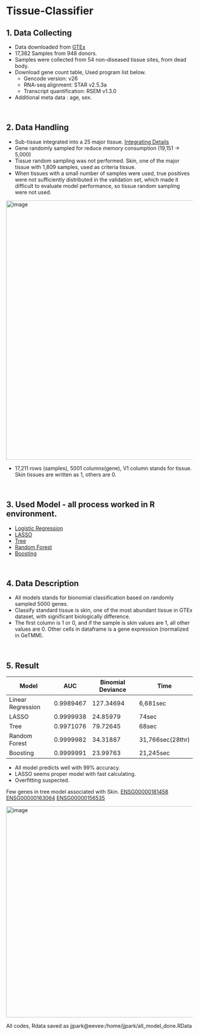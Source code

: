 # Tissue-Classifier

## 1. Data Collecting
+ Data downloaded from [GTEx](https://gtexportal.org/home/)
+ 17,382 Samples from 948 donors.
+ Samples were collected from 54 non-diseased tissue sites, from dead body.
+ Download gene count table, Used program list below.
  - Gencode version: v26
  - RNA-seq alignment: STAR v2.5.3a
  - Transcript quantification: RSEM v1.3.0
+ Additional meta data : age, sex.

</br>

## 2. Data Handling 
+ Sub-tissue integrated into a 25 major tissue. [Integrating Details](https://github.com/Park-JungJoon/Tissue-Classifier/blob/main/Codes/Tissue%20integrated.txt)
+ Gene randomly sampled for reduce memory consumption (19,151 -> 5,000)
+ Tissue random sampling was not performed. Skin, one of the major tissue with 1,809 samples, used as criteria tissue.
+ When tissues with a small number of samples were used, true positives were not sufficiently distributed in the validation set, which made it difficult to evaluate model performance, so tissue random sampling were not used.

<img width="700" alt="image" src="https://github.com/Park-JungJoon/Tissue-Classifier/assets/97942772/7f789ee2-6a2c-4460-b824-7365ab32c390">

  + 17,211 rows (samples), 5001 columns(gene), V1 column stands for tissue. Skin tissues are written as 1, others are 0.

</br>

## 3. Used Model - all process worked in R environment. 
+ [Logistic Regression](https://www.rdocumentation.org/packages/stats/versions/3.6.2/topics/glm)
+ [LASSO](https://www.rdocumentation.org/packages/glmnet/versions/4.1-7/topics/glmnet)
+ [Tree](https://www.rdocumentation.org/packages/rpart/versions/4.1.19/topics/rpart)
+ [Random Forest](https://www.rdocumentation.org/packages/randomForest/versions/4.7-1.1/topics/randomForest)
+ [Boosting](https://www.rdocumentation.org/packages/gbm/versions/2.1.8.1/topics/gbm)

</br>

## 4. Data Description
+ All models stands for bionomial classification based on randomly sampled 5000 genes.
+ Classify standard tissue is skin, one of the most abundant tissue in GTEx dataset, with significant biologically difference.
+ The first column is 1 or 0, and if the sample is skin values are 1, all other values ​​are 0. Other cells in dataframe is a gene expression (normalized in GeTMM).
 
</br>

## 5. Result

Model | AUC | Binomial Deviance | Time
-|-|-|-
Linear Regression	|0.9989467	|127.34694|	6,681sec
LASSO	|0.9999938	|24.85979	|74sec	
Tree|	0.9971076|79.72645|	68sec	
Random Forest|	0.9999982|	34.31887	|31,766sec(28thr)	
Boosting	|0.9999991|	23.99763	|21,245sec

+ All model predicts well with 99% accuracy.
+ LASSO seems proper model with fast calculating.
+ Overfitting suspected.

Few genes in tree model associated with Skin.
[ENSG00000181458](https://www.genecards.org/cgi-bin/carddisp.pl?gene=TMEM45A&keywords=ENSG00000181458)
[ENSG00000163064](https://www.genecards.org/cgi-bin/carddisp.pl?gene=EN1&keywords=ENSG00000163064#expression)
[ENSG00000156535](https://www.genecards.org/cgi-bin/carddisp.pl?gene=CD109&keywords=ENSG00000156535)

<img width="570" alt="image" src="https://github.com/Park-JungJoon/Tissue-Classifier/assets/97942772/0f4b8703-7711-4ce1-b58a-df1712065c63">


All codes, Rdata saved as jjpark@eevee:/home/jjpark/all_model_done.RData
